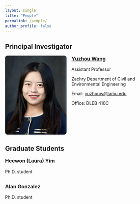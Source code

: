 ```yaml
---
layout: single
title: "People"
permalink: /people/
author_profile: false
---
```


<style>
.pi-card{display:flex;gap:1rem;align-items:flex-start;flex-wrap:wrap;margin-bottom:1rem}
.pi-card .pi-photo img{width:200px;max-width:35vw;height:auto;border-radius:8px;box-shadow:0 1px 3px rgba(0,0,0,.15)}
.pi-card .pi-text{flex:1 1 260px;min-width:260px}
.pi-icons{display:flex;gap:.8rem;font-size:1.6rem;line-height:1;margin-top:.6rem}
@media (max-width: 800px){.pi-card{flex-direction:column;align-items:flex-start}}
</style>

## Principal Investigator
<div class="pi-card">
<a class="pi-photo" href="/people/yuzhou-wang/">
<img src="/images/profile_new.jpeg" alt="Yuzhou Wang">
</a>
<div class="pi-text">
<h3 style="margin-top:0;"><a href="/people/yuzhou-wang/">Yuzhou Wang</a></h3>
<p>Assistant Professor</p>
<p>Zachry Department of Civil and Environmental Engineering</p>
<p>Email: <a href="mailto:yuzhouw@tamu.edu">yuzhouw@tamu.edu</a></p>
<p>Office: DLEB 410C</p>
<p class="pi-icons">
<a href="https://scholar.google.com/citations?user=vH2cj8MAAAAJ" target="_blank" rel="noopener" aria-label="Google Scholar"><i class="ai ai-google-scholar"></i></a>
<a href="https://www.linkedin.com/in/yuzhouwang" target="_blank" rel="noopener" aria-label="LinkedIn"><i class="fab fa-linkedin"></i></a>
<a href="https://www.researchgate.net/profile/Yuzhou-Wang-13" target="_blank" rel="noopener" aria-label="ResearchGate"><i class="ai ai-researchgate"></i></a>
<a href="https://github.com/yuzhou-wang" target="_blank" rel="noopener" aria-label="GitHub"><i class="fab fa-github"></i></a>
<a href="https://orcid.org/0000-0003-3266-1367" target="_blank" rel="noopener" aria-label="ORCID"><i class="ai ai-orcid"></i></a>
</p>
</div>
</div>



## Graduate Students
<div style="display:flex; gap:1rem; align-items:flex-start; flex-wrap:wrap; margin-bottom:1rem;">
  <div style="flex:1 1 260px; min-width:260px;">
    <h3 style="margin-top:0;"><a>Heewon (Laura) Yim</a></h3>
    <p>Ph.D. student</p>
    <p></p>
    <p></p>
  </div>
</div>

<div style="display:flex; gap:1rem; align-items:flex-start; flex-wrap:wrap; margin-bottom:1rem;">
  <div style="flex:1 1 260px; min-width:260px;">
    <h3 style="margin-top:0;"><a>Alan Gonzalez</a></h3>
    <p>Ph.D. student</p>
    <p></p>
    <p></p>
  </div>
</div>




